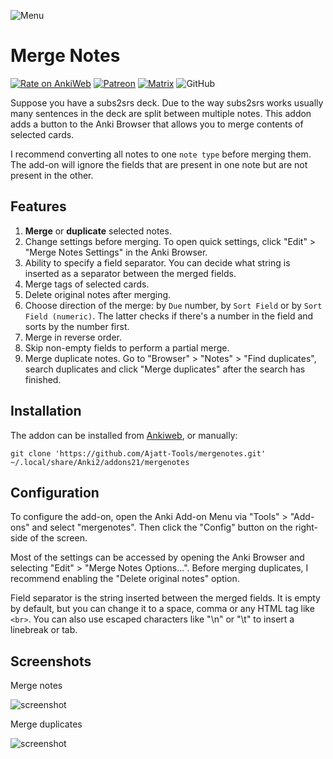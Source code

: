 ![Menu](https://user-images.githubusercontent.com/69171671/101429753-99032900-38fb-11eb-8b8d-06720ee7ef9a.png)

# Merge Notes

[![Rate on AnkiWeb](https://glutanimate.com/logos/ankiweb-rate.svg)](https://ankiweb.net/shared/info/1425504015)
[![Patreon](https://img.shields.io/badge/patreon-support-orange)](https://www.patreon.com/bePatron?u=43555128)
[![Matrix](https://img.shields.io/badge/chat-join-green.svg)](https://tatsumoto-ren.github.io/blog/join-our-community.html)
![GitHub](https://img.shields.io/github/license/Ajatt-Tools/mergenotes)

Suppose you have a subs2srs deck.
Due to the way subs2srs works usually many sentences in the deck are split between multiple notes.
This addon adds a button to the Anki Browser that allows you to merge contents of selected cards.

I recommend converting all notes to one `note type` before merging them.
The add-on will ignore the fields that are present in one note but are not present in the other.

## Features

1) **Merge** or **duplicate** selected notes.
2) Change settings before merging.
   To open quick settings, click "Edit" > "Merge Notes Settings" in the Anki Browser.
3) Ability to specify a field separator.
   You can decide what string is inserted as a separator between the merged fields.
4) Merge tags of selected cards.
5) Delete original notes after merging.
6) Choose direction of the merge: by `Due` number, by `Sort Field` or by `Sort Field (numeric)`.
   The latter checks if there's a number in the field and sorts by the number first.
7) Merge in reverse order.
8) Skip non-empty fields to perform a partial merge.
9) Merge duplicate notes.
   Go to "Browser" > "Notes" > "Find duplicates",
   search duplicates and click "Merge duplicates" after the search has finished.

## Installation

The addon can be installed from [Ankiweb](https://ankiweb.net/shared/info/1425504015), or manually:
```
git clone 'https://github.com/Ajatt-Tools/mergenotes.git' ~/.local/share/Anki2/addons21/mergenotes
```

## Configuration

To configure the add-on, open the Anki Add-on Menu
via "Tools" > "Add-ons" and select "mergenotes".
Then click the "Config" button on the right-side of the screen.

Most of the settings can be accessed by opening the Anki Browser
and selecting "Edit" > "Merge Notes Options...".
Before merging duplicates, I recommend enabling the "Delete original notes" option.

Field separator is the string inserted between the merged fields.
It is empty by default, but you can change it to a space, comma or any HTML tag like `<br>`.
You can also use escaped characters like "\n" or "\t" to insert a linebreak or tab.

## Screenshots

Merge notes

![screenshot](https://user-images.githubusercontent.com/69171671/136309709-32089f42-4fcc-4214-8e14-525fdaddd9cb.png)

Merge duplicates

![screenshot](https://user-images.githubusercontent.com/69171671/136308551-69415b22-bed3-41e6-8bb9-6668ea66907f.png)
